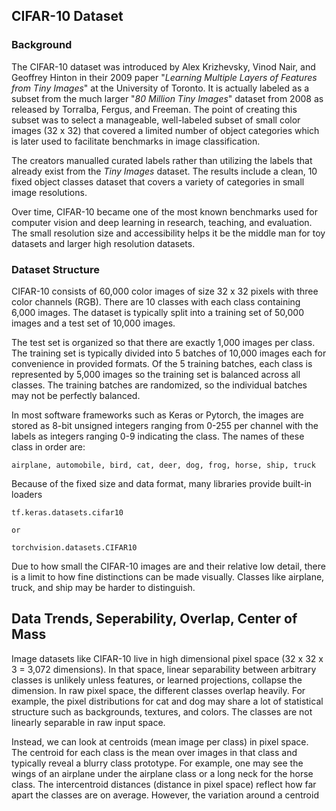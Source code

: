## CIFAR-10 Dataset

### Background

The CIFAR-10 dataset was introduced by Alex Krizhevsky, Vinod Nair, and Geoffrey Hinton in their 2009 paper "_Learning Multiple Layers of Features from Tiny Images_" at the University of Toronto. It is actually labeled as a subset from the much larger "_80 Million Tiny Images_" dataset from 2008 as released by Torralba, Fergus, and Freeman. The point of creating this subset was to select a manageable, well-labeled subset of small color images (32 x 32) that covered a limited number of object categories which is later used to facilitate benchmarks in image classification.

The creators manualled curated labels rather than utilizing the labels that already exist from the _Tiny Images_ dataset. The results include a clean, 10 fixed object classes dataset that covers a variety of categories in small image resolutions. 

Over time, CIFAR-10 became one of the most known benchmarks used for computer vision and deep learning in research, teaching, and evaluation. The small resolution size and accessibility helps it be the middle man for toy datasets and larger high resolution datasets.

### Dataset Structure

CIFAR-10 consists of 60,000 color images of size 32 x 32 pixels with three color channels (RGB). There are 10 classes with each class containing 6,000 images. The dataset is typically split into a training set of 50,000 images and a test set of 10,000 images.

The test set is organized so that there are exactly 1,000 images per class. The training set is typically divided into 5 batches of 10,000 images each for convenience in provided formats. Of the 5 training batches, each class is represented by 5,000 images so the training set is balanced across all classes. The training batches are randomized, so the individual batches may not be perfectly balanced.

In most software frameworks such as Keras or Pytorch, the images are stored as 8-bit unsigned integers ranging from 0-255 per channel with the labels as integers ranging 0-9 indicating the class. The names of these class in order are:
```
airplane, automobile, bird, cat, deer, dog, frog, horse, ship, truck
```

Because of the fixed size and data format, many libraries provide built-in loaders
```
tf.keras.datasets.cifar10

or

torchvision.datasets.CIFAR10
```

Due to how small the CIFAR-10 images are and their relative low detail, there is a limit to how fine distinctions can be made visually. Classes like airplane, truck, and ship may be harder to distinguish.

## Data Trends, Seperability, Overlap, Center of Mass

Image datasets like CIFAR-10 live in high dimensional pixel space (32 x 32 x 3 = 3,072 dimensions). In that space, linear separability between arbitrary classes is unlikely unless features, or learned projections, collapse the dimension. In raw pixel space, the different classes overlap heavily. For example, the pixel distributions for cat and dog may share a lot of statistical structure such as backgrounds, textures, and colors. The classes are not linearly separable in raw input space.

Instead, we can look at centroids (mean image per class) in pixel space. The centroid for each class is the mean over images in that class and typically reveal a blurry class prototype. For example, one may see the wings of an airplane under the airplane class or a long neck for the horse class. The intercentroid distances (distance in pixel space) reflect how far apart the classes are on average. However, the variation around a centroid 